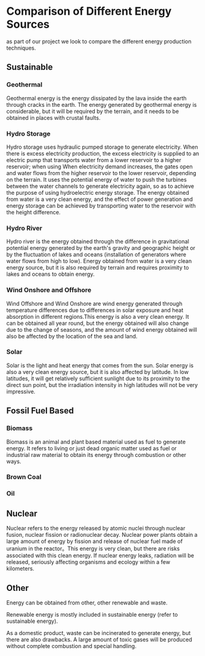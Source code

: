 # Comparison of Different Energy Sources
as part of our project we look to compare the different energy production techniques.

## Sustainable
### Geothermal
Geothermal energy is the energy dissipated by the lava inside the earth through cracks in the earth. The energy generated by geothermal energy is considerable, but it will be required by the terrain, and it needs to be obtained in places with crustal faults.

### Hydro Storage
Hydro storage uses hydraulic pumped storage to generate electricity. When there is excess electricity production, the excess electricity is supplied to an electric pump that transports water from a lower reservoir to a higher reservoir; when using When electricity demand increases, the gates open and water flows from the higher reservoir to the lower reservoir, depending on the terrain. It uses the potential energy of water to push the turbines between the water channels to generate electricity again, so as to achieve the purpose of using hydroelectric energy storage. The energy obtained from water is a very clean energy, and the effect of power generation and energy storage can be achieved by transporting water to the reservoir with the height difference.

### Hydro River
Hydro river is the energy obtained through the difference in gravitational potential energy generated by the earth's gravity and geographic height or by the fluctuation of lakes and oceans (installation of generators where water flows from high to low). Energy obtained from water is a very clean energy source, but it is also required by terrain and requires proximity to lakes and oceans to obtain energy.

### Wind Onshore and Offshore 
Wind Offshore and Wind Onshore are wind energy generated through temperature differences due to differences in solar exposure and heat absorption in different regions.This energy is also a very clean energy. It can be obtained all year round, but the energy obtained will also change due to the change of seasons, and the amount of wind energy obtained will also be affected by the location of the sea and land.


### Solar
Solar is the light and heat energy that comes from the sun. Solar energy is also a very clean energy source, but it is also affected by latitude. In low latitudes, it will get relatively sufficient sunlight due to its proximity to the direct sun point, but the irradiation intensity in high latitudes will not be very impressive.

## Fossil Fuel Based
### Biomass
Biomass is an animal and plant based material used as fuel to generate energy. It refers to living or just dead organic matter used as fuel or industrial raw material to obtain its energy through combustion or other ways.
 
### Brown Coal


### Oil

### 

## Nuclear
Nuclear refers to the energy released by atomic nuclei through nuclear fusion, nuclear fission or radionuclear decay. Nuclear power plants obtain a large amount of energy by fission and release of nuclear fuel made of uranium in the reactor。This energy is very clean, but there are risks associated with this clean energy. If nuclear energy leaks, radiation will be released, seriously affecting organisms and ecology within a few kilometers.

## Other
Energy can be obtained from other, other renewable and waste.

Renewable energy is mostly included in sustainable energy (refer to sustainable energy).

As a domestic product, waste can be incinerated to generate energy, but there are also drawbacks. A large amount of toxic gases will be produced without complete combustion and special handling.
